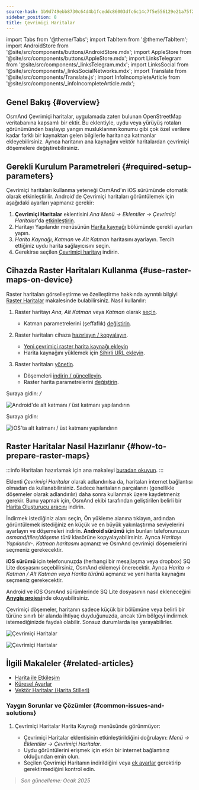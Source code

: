 ```yaml
---
source-hash: 1b9d749ebb8730c64d4b1fceddc86003dfc6c14c7f5e556129e21a75f245cdc3
sidebar_position: 8
title: Çevrimiçi Haritalar
---
```

import Tabs from '@theme/Tabs';
import TabItem from '@theme/TabItem';
import AndroidStore from '@site/src/components/buttons/AndroidStore.mdx';
import AppleStore from '@site/src/components/buttons/AppleStore.mdx';
import LinksTelegram from '@site/src/components/_linksTelegram.mdx';
import LinksSocial from '@site/src/components/_linksSocialNetworks.mdx';
import Translate from '@site/src/components/Translate.js';
import InfoIncompleteArticle from '@site/src/components/_infoIncompleteArticle.mdx';



## Genel Bakış {#overview}

OsmAnd Çevrimiçi haritalar, uygulamada zaten bulunan OpenStreetMap veritabanına kapsamlı bir ektir. Bu eklentiyle, uydu veya yürüyüş rotaları görünümünden başlayıp yangın musluklarının konumu gibi çok özel verilere kadar farklı bir kaynaktan gelen bilgilerle haritanıza katmanlar ekleyebilirsiniz. Ayrıca haritanın ana kaynağını vektör haritalardan çevrimiçi döşemelere değiştirebilirsiniz.


## Gerekli Kurulum Parametreleri {#required-setup-parameters}

Çevrimiçi haritaları kullanma yeteneği OsmAnd'ın iOS sürümünde otomatik olarak etkinleştirilir. Android'de Çevrimiçi haritaları görüntülemek için aşağıdaki ayarları yapmanız gerekir:

1. **Çevrimiçi Haritalar** eklentisini *Ana Menü → Eklentiler → Çevrimiçi Haritalar*'da [etkinleştirin](../plugins/index.md#enable--disable).
2. Haritayı Yapılandır menüsünün [Harita kaynağı](../map/raster-maps.md#select-raster-maps) bölümünde gerekli ayarları yapın.
3. *Harita Kaynağı*, *Katman* ve *Alt Katman* haritasını ayarlayın. Tercih ettiğiniz uydu harita sağlayıcısını seçin.
4. Gerekirse seçilen [Çevrimiçi haritayı](#how-to-prepare-raster-maps) indirin.


## Cihazda Raster Haritaları Kullanma {#use-raster-maps-on-device}

Raster haritaları görselleştirme ve özelleştirme hakkında ayrıntılı bilgiyi [Raster Haritalar](../map/raster-maps.md) makalesinde bulabilirsiniz. Nasıl kullanılır:

1. Raster haritayı *Ana*, *Alt Katman* veya *Katman* olarak [seçin](../map/raster-maps.md#select-raster-maps).
    - Katman parametrelerini (şeffaflık) [değiştirin](../map/raster-maps.md#how-to-use-raster-maps).

2. Raster haritaları cihaza [hazırlayın / kopyalayın](../map/raster-maps.md#prepare--copy-raster-maps-to-device).
    - [Yeni çevrimiçi raster harita kaynağı ekleyin](../map/raster-maps.md#add-new-online-raster-map-source)
    - Harita kaynağını yüklemek için [Sihirli URL ekleyin](../map/raster-maps.md#magic-url-to-install-map-source).

3. Raster haritaları [yönetin](../map/raster-maps.md#manage-raster-maps).
    - Döşemeleri [indirin / güncelleyin](../map/raster-maps.md#download--update-tiles).
    - Raster harita parametrelerini [değiştirin](../map/raster-maps.md#change-raster-map-parameters).


<Tabs groupId="operating-systems" queryString="operating-systems">

<TabItem value="android" label="Android">  

Şuraya gidin: *<Translate android="true" ids="shared_string_menu,configure_map,layer_overlay"/> / <Translate android="true" ids="layer_underlay"/>*

![Android'de alt katmanı / üst katmanı yapılandırın](@site/static/img/plugins/online-maps/config-underlay-overlay-android.png)

</TabItem>

<TabItem value="ios" label="iOS">  

Şuraya gidin: *<Translate ios="true" ids="shared_string_menu,configure_map,map_settings_overunder"/>*

![iOS'ta alt katmanı / üst katmanı yapılandırın](@site/static/img/plugins/online-maps/config-underlay-overlay-ios.png)

</TabItem>

</Tabs>


## Raster Haritalar Nasıl Hazırlanır {#how-to-prepare-raster-maps}

:::info
Haritaları hazırlamak için ana makaleyi [buradan okuyun](https://docs.osmand.net/docs/technical/map-creation/create-offline-maps-yourself#raster-maps-advanced).
:::

Eklenti *Çevrimiçi Haritalar* olarak adlandırılsa da, haritaları internet bağlantısı olmadan da kullanabilirsiniz. Sadece haritaların parçalarını (genellikle döşemeler olarak adlandırılır) daha sonra kullanmak üzere kaydetmeniz gerekir. Bunu yapmak için, OsmAnd ekibi tarafından geliştirilen belirli bir [Harita Oluşturucu aracını](http://download.osmand.net/latest-night-build/OsmAndMapCreator-main.zip) indirin.

İndirmek istediğiniz alanı seçin, Ön yükleme alanına tıklayın, ardından görüntülemek istediğiniz en küçük ve en büyük yakınlaştırma seviyelerini ayarlayın ve döşemeleri indirin.
<b>Android sürümü</b> için bunları telefonunuzun <i>osmand/tiles/*döşeme türü*</i> klasörüne kopyalayabilirsiniz. Ayrıca <i>Haritayı Yapılandır-. Katman haritası</i>nı açmanız ve OsmAnd çevrimiçi döşemelerini seçmeniz gerekecektir.

<b>iOS sürümü</b> için telefonunuzda (herhangi bir mesajlaşma veya dropbox) SQ Lite dosyasını seçebilirsiniz, OsmAnd eklemeyi önerecektir. Ayrıca <i>Harita → Katman / Alt Katman veya Harita türü</i>nü açmanız ve yeni harita kaynağını seçmeniz gerekecektir.

Android ve iOS OsmAnd sürümlerinde SQ Lite dosyasının nasıl ekleneceğini <a href="https://anygis.ru/Web/Html/Osmand_en"><b>Anygis projesi</b></a>nde okuyabilirsiniz.


Çevrimiçi döşemeler, haritanın sadece küçük bir bölümüne veya belirli bir türüne sınırlı bir alanda ihtiyaç duyduğunuzda, ancak tüm bölgeyi indirmek istemediğinizde faydalı olabilir. Sonsuz durumlarda işe yarayabilirler.

![Çevrimiçi Haritalar](@site/static/img/plugins/online-maps/map_creator.jpg)

![Çevrimiçi Haritalar](@site/static/img/plugins/online-maps/map_creator_menu.jpg)


## İlgili Makaleler {#related-articles}

- [Harita ile Etkileşim](../../user/map/interact-with-map.md)
- [Küresel Ayarlar](../../user/personal/global-settings.md)
- [Vektör Haritalar (Harita Stilleri)](../../user/map/vector-maps.md)

### Yaygın Sorunlar ve Çözümler {#common-issues-and-solutions}

1. Çevrimiçi Haritalar Harita Kaynağı menüsünde görünmüyor:  
  
    - Çevrimiçi Haritalar eklentisinin etkinleştirildiğini doğrulayın: *Menü → Eklentiler → Çevrimiçi Haritalar*.  
    - Uydu görüntülerini erişmek için etkin bir internet bağlantınız olduğundan emin olun.  
    - Seçilen Çevrimiçi Haritanın indirildiğini veya [ek ayarlar](../map/raster-maps.md#select-raster-maps) gerektirip gerektirmediğini kontrol edin.

> *Son güncelleme: Ocak 2025*